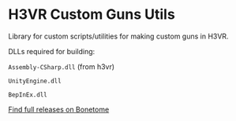 # H3VR Custom Guns Utils
Library for custom scripts/utilities for making custom guns in H3VR.

DLLs required for building:

`Assembly-CSharp.dll` (from h3vr)

`UnityEngine.dll`

`BepInEx.dll`

[Find full releases on Bonetome](https://bonetome.com/h3vr/mods/160/)